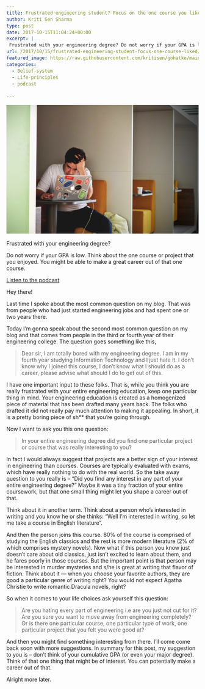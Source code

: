 ```yaml
---
title: Frustrated engineering student? Focus on the one course you liked
author: Kriti Sen Sharma
type: post
date: 2017-10-15T11:04:24+00:00
excerpt: |
 Frustrated with your engineering degree? Do not worry if your GPA is low. Think about the one course or project that you enjoyed. You might be able to make a great career out of that one course.
url: /2017/10/15/frustrated-engineering-student-focus-one-course-liked/
featured_image: https://raw.githubusercontent.com/kritisen/gohatke/main/content/images/2017/10/pexels-photo-52608-frustrated.jpeg
categories:
  - Belief-system
  - Life-principles
  - podcast

---
```


![pexels-photo-52608-frustrated](https://raw.githubusercontent.com/kritisen/gohatke/main/content/images/2017/10/pexels-photo-52608-frustrated.jpeg)

Frustrated with your engineering degree?

Do not worry if your GPA is low. Think about the one course or project that you enjoyed. You might be able to make a great career out of that one course.

[Listen to the podcast](https://soundcloud.com/kritisen/frustrated-engineering-one-course)

Hey there!

Last time I spoke about the most common question on my blog. That was from people who had just started engineering jobs and had spent one or two years there.

Today I&#8217;m gonna speak about the second most common question on my blog and that comes from people in the third or fourth year of their engineering college. The question goes something like this,

> Dear sir, I am totally bored with my engineering degree. I am in my fourth year studying Information Technology and I just hate it. I don&#8217;t know why I joined this course, I don&#8217;t know what I should do as a career, please advise what should I do to get out of this.

I have one important input to these folks. That is, while you think you are really frustrated with your entire engineering education, keep one particular thing in mind. Your engineering education is created as a homogenized piece of material that has been drafted many years back. The folks who drafted it did not really pay much attention to making it appealing. In short, it is a pretty boring piece of sh** that you&#8217;re going through.

Now I want to ask you this one question:

> In your entire engineering degree did you find one particular project or course that was really interesting to you?

In fact I would always suggest that projects are a better sign of your interest in engineering than courses. Courses are typically evaluated with exams, which have really nothing to do with the real world. So the take away question to you really is – “Did you find any interest in any part of your entire engineering degree?” Maybe it was a tiny fraction of your entire coursework, but that one small thing might let you shape a career out of that.

Think about it in another term. Think about a person who&#8217;s interested in writing and you know he or she thinks: &#8220;Well I&#8217;m interested in writing, so let me take a course in English literature&#8221;.

And then the person joins this course. 80% of the course is comprised of studying the English classics and the rest is more modern literature (2% of which comprises mystery novels). Now what if this person you know just doesn&#8217;t care about old classics, just isn&#8217;t excited to learn about them, and he fares poorly in those courses. But the important point is that person may be interested in murder mysteries and s/he is great at writing that flavor of fiction. Think about it &#8212; when you choose your favorite authors, they are good a particular genre of writing right? You would not expect Agatha Christie to write romantic Dracula novels, right?

So when it comes to your life choices ask yourself this question:

> Are you hating every part of engineering i.e are you just not cut for it? Are you sure you want to move away from engineering completely? Or is there one particular course, one particular type of work, one particular project that you felt you were good at?

And then you might find something interesting from there. I&#8217;ll come come back soon with more suggestions. In summary for this post, my suggestion to you is &#8211; don&#8217;t think of your cumulative GPA (or even your major degree). Think of that one thing that might be of interest. You can potentially make a career out of that.

Alright more later.
